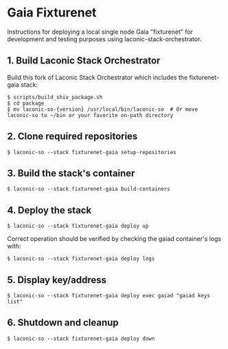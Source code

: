 # Gaia Fixturenet

Instructions for deploying a local single node Gaia "fixturenet" for development and testing purposes using laconic-stack-orchestrator.

## 1. Build Laconic Stack Orchestrator
Build this fork of Laconic Stack Orchestrator which includes the fixturenet-gaia stack:
```
$ scripts/build_shiv_package.sh
$ cd package
$ mv laconic-so-{version} /usr/local/bin/laconic-so  # Or move laconic-so to ~/bin or your favorite on-path directory
```

## 2. Clone required repositories
```
$ laconic-so --stack fixturenet-gaia setup-repositories
```
## 3. Build the stack's container
```
$ laconic-so --stack fixturenet-gaia build-containers
```
## 4. Deploy the stack
```
$ laconic-so --stack fixturenet-gaia deploy up
```
Correct operation should be verified by checking the gaiad container's logs with:
```
$ laconic-so --stack fixturenet-gaia deploy logs
```
## 5. Display key/address
```
$ laconic-so --stack fixturenet-gaia deploy exec gaiad "gaiad keys list"
```
## 6. Shutdown and cleanup
```
$ laconic-so --stack fixturenet-gaia deploy down
```
